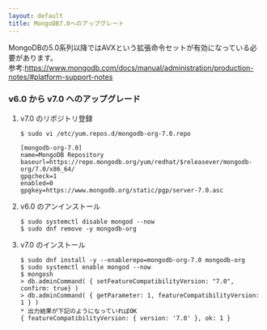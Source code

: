 ```yaml
---
layout: default
title: MongoDB7.0へのアップグレート
---
```


MongoDBの5.0系列以降ではAVXという拡張命令セットが有効になっている必要があります。<br>
参考:https://www.mongodb.com/docs/manual/administration/production-notes/#platform-support-notes

### v6.0 から v7.0 へのアップグレード

1. v7.0 のリポジトリ登録

   ```
   $ sudo vi /etc/yum.repos.d/mongodb-org-7.0.repo
   ```

   ```
   [mongodb-org-7.0]
   name=MongoDB Repository
   baseurl=https://repo.mongodb.org/yum/redhat/$releasever/mongodb-org/7.0/x86_64/
   gpgcheck=1
   enabled=0
   gpgkey=https://www.mongodb.org/static/pgp/server-7.0.asc
   ```

2. v6.0 のアンインストール

   ```
   $ sudo systemctl disable mongod --now
   $ sudo dnf remove -y mongodb-org
   ```

3. v7.0 のインストール

   ```
   $ sudo dnf install -y --enablerepo=mongodb-org-7.0 mongodb-org
   $ sudo systemctl enable mongod --now
   $ mongosh
   > db.adminCommand( { setFeatureCompatibilityVersion: "7.0", confirm: true} )
   > db.adminCommand( { getParameter: 1, featureCompatibilityVersion: 1 } )
   * 出力結果が下記のようになっていればOK
   { featureCompatibilityVersion: { version: '7.0' }, ok: 1 }

   ```

